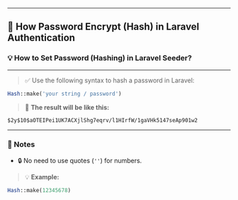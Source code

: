 
---

## 🔐 How Password Encrypt (Hash) in Laravel Authentication

### 💡 How to Set Password (Hashing) in Laravel Seeder?

---

> ✅ Use the following syntax to hash a password in Laravel:

```php
Hash::make('your string / password')
```

> 📌 **The result will be like this:**

```
$2y$10$aOTEIPei1UK7ACXjlShg7eqrv/l1HIrfW/1gaVHk5147seAp901w2
```

---

### 📎 Notes

* 🔒 No need to use quotes (`''`) for numbers.

> 💡 **Example:**

```php
Hash::make(12345678)
```
 